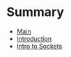 # Summary

* [Main](README.md)
* [Introduction](chapter1.md)
* [Intro to Sockets](intro-to-sockets.md)

